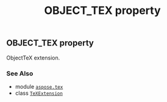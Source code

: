 ﻿---
title: OBJECT_TEX property
second_title: Aspose.TeX for Python via .NET API References
description: 
type: docs
weight: 30
url: /python-net/aspose.tex/texextension/object_tex/
is_root: false
---

## OBJECT_TEX property


ObjectTeX extension.

### See Also
* module [`aspose.tex`](../../)
* class [`TeXExtension`](/tex/python-net/aspose.tex/texextension)
